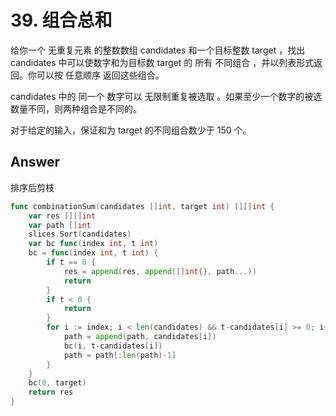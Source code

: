 # 39. 组合总和

给你一个 无重复元素 的整数数组 candidates 和一个目标整数 target ，找出 candidates 中可以使数字和为目标数 target 的 所有 不同组合 ，并以列表形式返回。你可以按 任意顺序 返回这些组合。

candidates 中的 同一个 数字可以 无限制重复被选取 。如果至少一个数字的被选数量不同，则两种组合是不同的。 

对于给定的输入，保证和为 target 的不同组合数少于 150 个。

## Answer

排序后剪枝

```go
func combinationSum(candidates []int, target int) [][]int {
	var res [][]int
	var path []int
	slices.Sort(candidates)
	var bc func(index int, t int)
	bc = func(index int, t int) {
		if t == 0 {
			res = append(res, append([]int{}, path...))
			return
		}
		if t < 0 {
			return
		}
		for i := index; i < len(candidates) && t-candidates[i] >= 0; i++ {
			path = append(path, candidates[i])
			bc(i, t-candidates[i])
			path = path[:len(path)-1]
		}
	}
	bc(0, target)
	return res
}
```